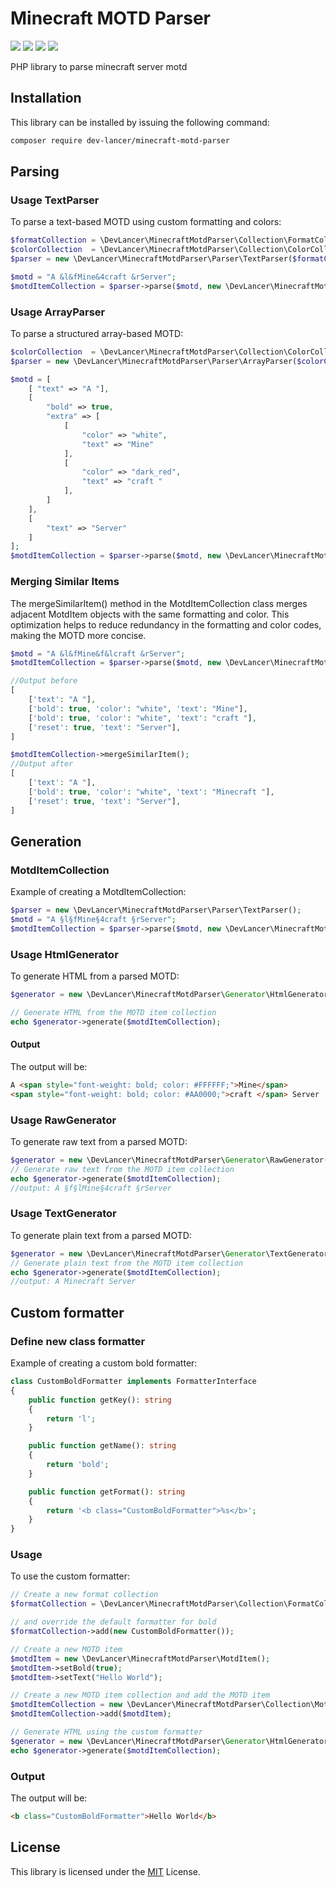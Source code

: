 # Minecraft MOTD Parser
![](https://img.shields.io/packagist/l/dev-lancer/minecraft-motd-parser?style=for-the-badge)
![](https://img.shields.io/packagist/dt/dev-lancer/minecraft-motd-parser?style=for-the-badge)
![](https://img.shields.io/github/v/release/jgniecki/MinecraftMotdParser?style=for-the-badge)
![](https://img.shields.io/packagist/php-v/dev-lancer/minecraft-motd-parser?style=for-the-badge)

PHP library to parse minecraft server motd

## Installation
This library can be installed by issuing the following command:
```bash
composer require dev-lancer/minecraft-motd-parser
```
## Parsing

### Usage TextParser
To parse a text-based MOTD using custom formatting and colors:

```php
$formatCollection = \DevLancer\MinecraftMotdParser\Collection\FormatCollection::generate();
$colorCollection  = \DevLancer\MinecraftMotdParser\Collection\ColorCollection::generate();
$parser = new \DevLancer\MinecraftMotdParser\Parser\TextParser($formatCollection, $colorCollection, '&');

$motd = "A &l&fMine&4craft &rServer";
$motdItemCollection = $parser->parse($motd, new \DevLancer\MinecraftMotdParser\Collection\MotdItemCollection());
```

### Usage ArrayParser
To parse a structured array-based MOTD:

```php
$colorCollection  = \DevLancer\MinecraftMotdParser\Collection\ColorCollection::generate();
$parser = new \DevLancer\MinecraftMotdParser\Parser\ArrayParser($colorCollection);

$motd = [
    [ "text" => "A "],
    [
        "bold" => true,
        "extra" => [
            [
                "color" => "white",
                "text" => "Mine"
            ],
            [
                "color" => "dark_red",
                "text" => "craft "
            ],
        ]
    ],
    [
        "text" => "Server"
    ]
];
$motdItemCollection = $parser->parse($motd, new \DevLancer\MinecraftMotdParser\Collection\MotdItemCollection());
```

### Merging Similar Items
The mergeSimilarItem() method in the MotdItemCollection class merges adjacent MotdItem objects with the same formatting and color. This optimization helps to reduce redundancy in the formatting and color codes, making the MOTD more concise.

```php
$motd = "A &l&fMine&f&lcraft &rServer";
$motdItemCollection = $parser->parse($motd, new \DevLancer\MinecraftMotdParser\Collection\MotdItemCollection());

//Output before
[
    ['text': "A "],
    ['bold': true, 'color': "white", 'text': "Mine"],
    ['bold': true, 'color': "white", 'text': "craft "],
    ['reset': true, 'text': "Server"],
]

$motdItemCollection->mergeSimilarItem();
//Output after
[
    ['text': "A "],
    ['bold': true, 'color': "white", 'text': "Minecraft "],
    ['reset': true, 'text': "Server"],
]
```

## Generation

### MotdItemCollection
Example of creating a MotdItemCollection:

```php
$parser = new \DevLancer\MinecraftMotdParser\Parser\TextParser();
$motd = "A §l§fMine§4craft §rServer";
$motdItemCollection = $parser->parse($motd, new \DevLancer\MinecraftMotdParser\Collection\MotdItemCollection());
```

### Usage HtmlGenerator
To generate HTML from a parsed MOTD:
```php
$generator = new \DevLancer\MinecraftMotdParser\Generator\HtmlGenerator();

// Generate HTML from the MOTD item collection
echo $generator->generate($motdItemCollection); 
```

#### Output
The output will be:
```html
A <span style="font-weight: bold; color: #FFFFFF;">Mine</span>
<span style="font-weight: bold; color: #AA0000;">craft </span> Server
```

### Usage RawGenerator
To generate raw text from a parsed MOTD:
```php
$generator = new \DevLancer\MinecraftMotdParser\Generator\RawGenerator("§");
// Generate raw text from the MOTD item collection
echo $generator->generate($motdItemCollection); 
//output: A §f§lMine§4craft §rServer
```

### Usage TextGenerator
To generate plain text from a parsed MOTD:
```php
$generator = new \DevLancer\MinecraftMotdParser\Generator\TextGenerator();
// Generate plain text from the MOTD item collection
echo $generator->generate($motdItemCollection); 
//output: A Minecraft Server
```

## Custom formatter

### Define new class formatter
Example of creating a custom bold formatter:
```php
class CustomBoldFormatter implements FormatterInterface
{
    public function getKey(): string
    {
        return 'l';
    }

    public function getName(): string
    {
        return 'bold';
    }

    public function getFormat(): string
    {
        return '<b class="CustomBoldFormatter">%s</b>';
    }
}
```

### Usage
To use the custom formatter:

```php
// Create a new format collection
$formatCollection = \DevLancer\MinecraftMotdParser\Collection\FormatCollection::generate();

// and override the default formatter for bold
$formatCollection->add(new CustomBoldFormatter());

// Create a new MOTD item
$motdItem = new \DevLancer\MinecraftMotdParser\MotdItem();
$motdItem->setBold(true);
$motdItem->setText("Hello World");

// Create a new MOTD item collection and add the MOTD item
$motdItemCollection = new \DevLancer\MinecraftMotdParser\Collection\MotdItemCollection();
$motdItemCollection->add($motdItem);

// Generate HTML using the custom formatter
$generator = new \DevLancer\MinecraftMotdParser\Generator\HtmlGenerator($formatCollection);
echo $generator->generate($motdItemCollection); 
```

### Output
The output will be:
```html
<b class="CustomBoldFormatter">Hello World</b>
```

## License
This library is licensed under the [MIT](LICENSE) License.
